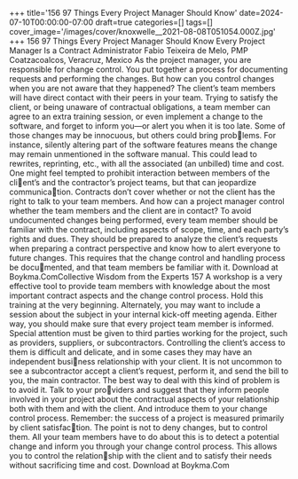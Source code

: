 +++
title='156 97 Things Every Project Manager Should Know'
date=2024-07-10T00:00:00-07:00
draft=true
categories=[]
tags=[]
cover_image='/images/cover/knoxwelle__2021-08-08T051054.000Z.jpg'
+++
156 97 Things Every Project Manager Should Know
Every Project 
Manager Is a Contract 
Administrator
Fabio Teixeira de Melo, PMP
Coatzacoalcos, Veracruz, Mexico
As the project manager, you are responsible for change control. You put 
together a process for documenting requests and performing the changes. But 
how can you control changes when you are not aware that they happened?
The client’s team members will have direct contact with their peers in your 
team. Trying to satisfy the client, or being unaware of contractual obligations, 
a team member can agree to an extra training session, or even implement a 
change to the software, and forget to inform you—or alert you when it is too 
late. Some of those changes may be innocuous, but others could bring problems. For instance, silently altering part of the software features means the 
change may remain unmentioned in the software manual. This could lead to 
rewrites, reprinting, etc., with all the associated (an unbilled) time and cost.
One might feel tempted to prohibit interaction between members of the client’s and the contractor’s project teams, but that can jeopardize communication. Contracts don’t cover whether or not the client has the right to talk to 
your team members. And how can a project manager control whether the 
team members and the client are in contact?
To avoid undocumented changes being performed, every team member should 
be familiar with the contract, including aspects of scope, time, and each party’s 
rights and dues. They should be prepared to analyze the client’s requests when 
preparing a contract perspective and know how to alert everyone to future 
changes. This requires that the change control and handling process be documented, and that team members be familiar with it.
Download at Boykma.ComCollective Wisdom from the Experts 157
A workshop is a very effective tool to provide team members with knowledge 
about the most important contract aspects and the change control process. 
Hold this training at the very beginning. Alternately, you may want to include 
a session about the subject in your internal kick-off meeting agenda. Either 
way, you should make sure that every project team member is informed.
Special attention must be given to third parties working for the project, such as 
providers, suppliers, or subcontractors. Controlling the client’s access to them 
is difficult and delicate, and in some cases they may have an independent business relationship with your client. It is not uncommon to see a subcontractor 
accept a client’s request, perform it, and send the bill to you, the main contractor.
The best way to deal with this kind of problem is to avoid it. Talk to your providers and suggest that they inform people involved in your project about the 
contractual aspects of your relationship both with them and with the client. 
And introduce them to your change control process.
Remember: the success of a project is measured primarily by client satisfaction. The point is not to deny changes, but to control them. All your team 
members have to do about this is to detect a potential change and inform you 
through your change control process. This allows you to control the relationship with the client and to satisfy their needs without sacrificing time and cost.
Download at Boykma.Com
